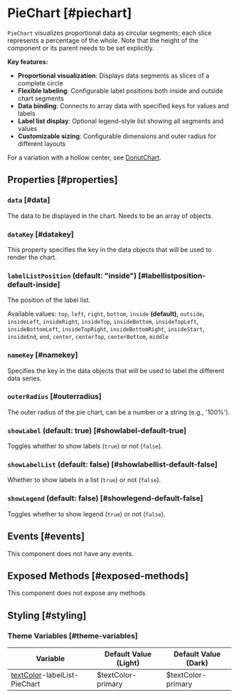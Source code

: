 # PieChart [#piechart]

`PieChart` visualizes proportional data as circular segments; each slice represents a percentage of the whole. Note that the height of the component or its parent needs to be set explicitly.

**Key features:**
- **Proportional visualization**: Displays data segments as slices of a complete circle
- **Flexible labeling**: Configurable label positions both inside and outside chart segments
- **Data binding**: Connects to array data with specified keys for values and labels
- **Label list display**: Optional legend-style list showing all segments and values
- **Customizable sizing**: Configurable dimensions and outer radius for different layouts

For a variation with a hollow center, see [DonutChart](/components/DonutChart).

## Properties [#properties]

### `data` [#data]

The data to be displayed in the chart. Needs to be an array of objects.

### `dataKey` [#datakey]

This property specifies the key in the data objects that will be used to render the chart.

### `labelListPosition` (default: "inside") [#labellistposition-default-inside]

The position of the label list.

Available values: `top`, `left`, `right`, `bottom`, `inside` **(default)**, `outside`, `insideLeft`, `insideRight`, `insideTop`, `insideBottom`, `insideTopLeft`, `insideBottomLeft`, `insideTopRight`, `insideBottomRight`, `insideStart`, `insideEnd`, `end`, `center`, `centerTop`, `centerBottom`, `middle`

### `nameKey` [#namekey]

Specifies the key in the data objects that will be used to label the different data series.

### `outerRadius` [#outerradius]

The outer radius of the pie chart, can be a number or a string (e.g., '100%').

### `showLabel` (default: true) [#showlabel-default-true]

Toggles whether to show labels (`true`) or not (`false`).

### `showLabelList` (default: false) [#showlabellist-default-false]

Whether to show labels in a list (`true`) or not (`false`).

### `showLegend` (default: false) [#showlegend-default-false]

Toggles whether to show legend (`true`) or not (`false`).

## Events [#events]

This component does not have any events.

## Exposed Methods [#exposed-methods]

This component does not expose any methods.

## Styling [#styling]

### Theme Variables [#theme-variables]

| Variable | Default Value (Light) | Default Value (Dark) |
| --- | --- | --- |
| [textColor](../styles-and-themes/common-units/#color)-labelList-PieChart | $textColor-primary | $textColor-primary |
